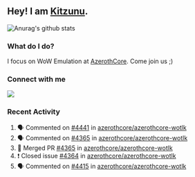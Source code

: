 ## Hey! I am [Kitzunu](https://Github.com/Kitzunu).

![Anurag's github stats](https://github-readme-stats.kitzunu.vercel.app/api?username=Kitzunu&show_icons=true)

### What do I do?

I focus on WoW Emulation at [AzerothCore](https://Github.com/AzerothCore). Come join us ;)

### Connect with me
[![](https://img.shields.io/badge/AzerothCore%20Discord-Connect%20with%20me!-green)](https://discord.com/invite/gkt4y2x)

### Recent Activity

<!--START_SECTION:activity-->
1. 🗣 Commented on [#4441](https://github.com/azerothcore/azerothcore-wotlk/issues/4441) in [azerothcore/azerothcore-wotlk](https://github.com/azerothcore/azerothcore-wotlk)
2. 🗣 Commented on [#4365](https://github.com/azerothcore/azerothcore-wotlk/issues/4365) in [azerothcore/azerothcore-wotlk](https://github.com/azerothcore/azerothcore-wotlk)
3. 🎉 Merged PR [#4365](https://github.com/azerothcore/azerothcore-wotlk/pull/4365) in [azerothcore/azerothcore-wotlk](https://github.com/azerothcore/azerothcore-wotlk)
4. ❗️ Closed issue [#4364](https://github.com/azerothcore/azerothcore-wotlk/issues/4364) in [azerothcore/azerothcore-wotlk](https://github.com/azerothcore/azerothcore-wotlk)
5. 🗣 Commented on [#4415](https://github.com/azerothcore/azerothcore-wotlk/issues/4415) in [azerothcore/azerothcore-wotlk](https://github.com/azerothcore/azerothcore-wotlk)
<!--END_SECTION:activity-->
